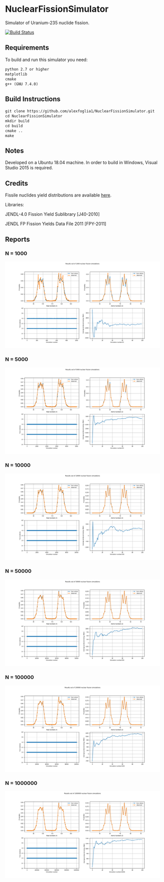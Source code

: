 # NuclearFissionSimulator

Simulator of Uranium-235 nuclide fission.

[![Build Status](https://travis-ci.org/alexfoglia1/NuclearFissionSimulator.svg?branch=master)](https://travis-ci.org/alexfoglia1/NuclearFissionSimulator)

## Requirements

To build and run this simulator you need:
    
    python 2.7 or higher
    matplotlib
    cmake
    g++ (GNU 7.4.0)

## Build Instructions

    git clone https://github.com/alexfoglia1/NuclearFissionSimulator.git
    cd NuclearFissionSimulator
    mkdir build
    cd build
    cmake ..
    make

## Notes

Developed on a Ubuntu 18.04 machine. In order to build in Windows, Visual Studio 2015 is required.

## Credits

Fissile nuclides yield distributions are available [here](https://wwwndc.jaea.go.jp/cgi-bin/FPYfig).

Libraries:

JENDL-4.0 Fission Yield Sublibrary [J40-2010]

JENDL FP Fission Yields Data File 2011 [FPY-2011]

## Reports

### N = 1000
![N_1000](Experiment_ReportN1000.png  "Experiment Report with N simulations 1000")

### N = 5000
![N_5000](Experiment_ReportN5000.png  "Experiment Report with N simulations 5000")

### N = 10000
![N_10000](Experiment_ReportN10000.png  "Experiment Report with N simulations 10000")

### N = 50000
![N_50000](Experiment_ReportN50000.png  "Experiment Report with N simulations 50000")

### N = 100000
![N_100000](Experiment_ReportN100000.png  "Experiment Report with N simulations 100000")

### N = 1000000
![N_1000000](Experiment_ReportN1000000.png  "Experiment Report with N simulations 1000000")
